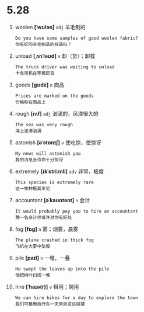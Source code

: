 # 5.28













1. woolen **[ˈwʊlən]** `adj` 羊毛制的
    ```
    Do you have some samples of good woolen fabric?
    你有好的羊毛制品的样品吗？
    ```

2. unload **[ˌʌnˈləʊd]** `v` 卸（货）；卸载
    ```
    The truck driver was waiting to unload
    卡车司机在等着卸货
    ```

3. goods **[ɡʊdz]** `n` 商品
    ```
    Prices are marked on the goods
    价格标在商品上
    ```

4. rough **[rʌf]** `adj` 汹涌的，风浪很大的
    ```
    The sea was very rough
    海上波涛汹涌
    ```

5. astonish **[əˈstɒnɪʃ]** `v` 使吃惊，使惊讶
    ```
    My news will astonish you
    我的消息会令你十分惊讶
    ```

6. extremely **[ɪkˈstriːmli]** `adv` 非常，极度
    ```
    This species is extremely rare
    这一物种极其罕见
    ```

7. accountant **[əˈkaʊntənt]** `n` 会计
    ```
    It would probably pay you to hire an accountant
    聘一名会计师或许对你有好处
    ```

8. fog **[fɒɡ]** `n` 雾；烟雾，晨雾
    ```
    The plane crashed in thick fog
    飞机在大雾中坠毁
    ```

9. pile **[paɪl]** `n` 一堆，一叠
    ```
    He swept the leaves up into the pile
    他把树叶扫成一堆
    ```

10. hire **[ˈhaɪə(r)]** `v` 租用；聘用
    ```
    We can hire bikes for a day to explore the town
    我们可租用自行车一天来游览这城镇
    ```
